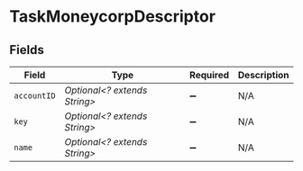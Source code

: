 # TaskMoneycorpDescriptor


## Fields

| Field                        | Type                         | Required                     | Description                  |
| ---------------------------- | ---------------------------- | ---------------------------- | ---------------------------- |
| `accountID`                  | *Optional<? extends String>* | :heavy_minus_sign:           | N/A                          |
| `key`                        | *Optional<? extends String>* | :heavy_minus_sign:           | N/A                          |
| `name`                       | *Optional<? extends String>* | :heavy_minus_sign:           | N/A                          |
